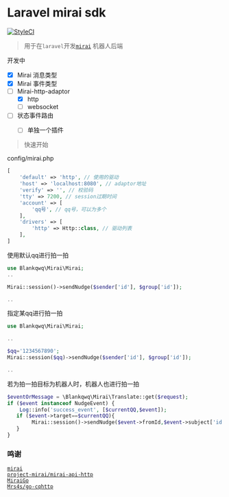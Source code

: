 # Laravel mirai sdk

[![StyleCI](https://github.styleci.io/repos/399045334/shield?branch=main)](https://github.styleci.io/repos/399045334?branch=main)

> 用于在`laravel`开发[`mirai`](https://github.com/mamoe/mirai) 机器人后端

开发中


- [x] Mirai 消息类型
- [x] Mirai 事件类型
- [ ] Mirai-http-adaptor
    - [x] http
    - [ ] websocket
- [ ] 状态事件路由
    - [ ] 单独一个插件


> 快速开始

config/mirai.php

```php
[
    'default' => 'http', // 使用的驱动
    'host' => 'localhost:8080', // adaptor地址
    'verify' => '', // 校验码
    'tty' => 7200, // session过期时间
    'account' => [
        'qq号', // qq号，可以为多个
    ],
    'drivers' => [
        'http' => Http::class, // 驱动列表
    ],
]
```


使用默认qq进行拍一拍
```php
use Blankqwq\Mirai\Mirai;
..

Mirai::session()->sendNudge($sender['id'], $group['id']);

..
```
指定某qq进行拍一拍
```php
use Blankqwq\Mirai\Mirai;

..

$qq='1234567890';
Mirai::session($qq)->sendNudge($sender['id'], $group['id']);

..

```

若为拍一拍目标为机器人时，机器人也进行拍一拍

```php
$eventOrMessage = \Blankqwq\Mirai\Translate::get($request);
if ($event instanceof NudgeEvent) {
    Log::info('success_event', [$currentQQ,$event]);
   if ($event->target==$currentQQ){
        Mirai::session()->sendNudge($event->fromId,$event->subject['id'],$event->subject['kind']);
   }
}

```

### 鸣谢

[`mirai`](https://github.com/mamoe/mirai) <br>
[`project-mirai/mirai-api-http`](https://github.com/project-mirai/mirai-api-http)<br>
[`MiraiGo`](https://github.com/Mrs4s/MiraiGo)<br>
[`Mrs4s/go-cqhttp`](https://github.com/Mrs4s/go-cqhttp)<br>
